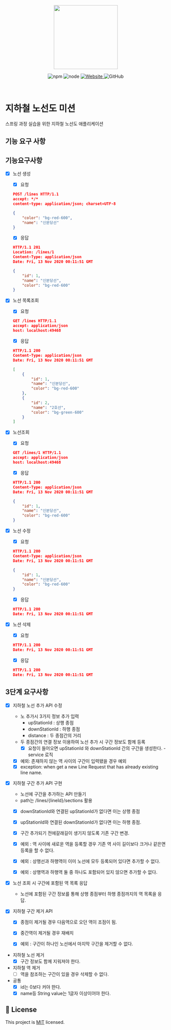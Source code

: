 <p align="center">
    <img width="200px;" src="https://raw.githubusercontent.com/woowacourse/atdd-subway-admin-frontend/master/images/main_logo.png"/>
</p>
<p align="center">
  <img alt="npm" src="https://img.shields.io/badge/npm-%3E%3D%205.5.0-blue">
  <img alt="node" src="https://img.shields.io/badge/node-%3E%3D%209.3.0-blue">
  <a href="https://techcourse.woowahan.com/c/Dr6fhku7" alt="woowacuorse subway">
    <img alt="Website" src="https://img.shields.io/website?url=https%3A%2F%2Fedu.nextstep.camp%2Fc%2FR89PYi5H">
  </a>
  <img alt="GitHub" src="https://img.shields.io/github/license/woowacourse/atdd-subway-map">
</p>

<br>

# 지하철 노선도 미션
스프링 과정 실습을 위한 지하철 노선도 애플리케이션

## 기능 요구 사항

## 기능요구사항

- [x] 노선 생성

    - [x] 요청

  ```json
  POST /lines HTTP/1.1
  accept: */*
  content-type: application/json; charset=UTF-8
  
  {
      "color": "bg-red-600",
      "name": "신분당선"
  }
  ```

    - [x] 응답

  ```json
  HTTP/1.1 201 
  Location: /lines/1
  Content-Type: application/json
  Date: Fri, 13 Nov 2020 00:11:51 GMT
  
  {
      "id": 1,
      "name": "신분당선",
      "color": "bg-red-600"
  }
  ```



- [x] 노선 목록조회

    - [x] 요청

  ```json
  GET /lines HTTP/1.1
  accept: application/json
  host: localhost:49468
  ```

    - [x] 응답

  ```json
  HTTP/1.1 200 
  Content-Type: application/json
  Date: Fri, 13 Nov 2020 00:11:51 GMT
  
  [
      {
          "id": 1,
          "name": "신분당선",
          "color": "bg-red-600"
      },
      {
          "id": 2,
          "name": "2호선",
          "color": "bg-green-600"
      }
  ]
  ```

- [x] 노선조회

    - [x] 요청

  ```json
  GET /lines/1 HTTP/1.1
  accept: application/json
  host: localhost:49468
  ```

    - [x] 응답

  ```json
  HTTP/1.1 200 
  Content-Type: application/json
  Date: Fri, 13 Nov 2020 00:11:51 GMT
  
  {
      "id": 1,
      "name": "신분당선",
      "color": "bg-red-600"
  }
  ```

- [x] 노선 수정

    - [x] 요청

  ```json
  HTTP/1.1 200 
  Content-Type: application/json
  Date: Fri, 13 Nov 2020 00:11:51 GMT
  
  {
      "id": 1,
      "name": "신분당선",
      "color": "bg-red-600"
  }
  ```

    - [x] 응답

  ```json
  HTTP/1.1 200 
  Date: Fri, 13 Nov 2020 00:11:51 GMT
  ```



- [x] 노션 삭제

    - [x] 요청

  ```json
  HTTP/1.1 200 
  Date: Fri, 13 Nov 2020 00:11:51 GMT
  ```

    - [x] 응답

  ```json
  HTTP/1.1 200 
  Date: Fri, 13 Nov 2020 00:11:51 GMT
  ```

## 3단계 요구사항
- [x] 지하철 노선 추가 API 수정
  - 노 추가시 3가지 정보 추가 입력
    - upStationId : 상행 종점
    - downStationId : 하행 종점
    - distance : 두 종점간의 거리
  - 두 종점간의 연결 정보 이용하여 노선 추가 시 구간 정보도 함께 등록
    - [x] 요청이 들어오면 upStationId 와 downStationId 간의 구간을 생성한다. - service 로직
    
  - [x] 예외: 존재하지 않는 역 사이의 구간이 입력됐을 경우 예외
  - [x] exception: when get a new Line Request that has already existing line name.

- [x] 지하철 구간 추가 API 구현
  - 노선에 구간을 추가하는 API 만들기
  - path는 /lines/{lineId}/sections 활용
  - [x] downStationId와 연결된 upStationId가 없다면 이는 상행 종점
  - [x] upStationId와 연결된 downStationId가 없다면 이는 하행 종점.
  - [x] 구간 추가되기 전에갈래길이 생기지 않도록 기존 구간 변경.
  
  - [x] 예외 : 역 사이에 새로운 역을 등록할 경우 기존 역 사이 길이보다 크거나 같은면 등록을 할 수 없다.
  - [x] 예외 : 상행선과 하행역이 이미 노선에 모두 등록되어 있다면 추가할 수 없다.
  - [x] 예외 : 상행역과 하행역 둘 중 하나도 포함되어 있지 않으면 추가할 수 없다.
    

- [x] 노선 조회 시 구간에 포함된 역 목록 응답
  - 노선에 포함된 구간 정보를 통해 상행 종점부터 하행 종점까지의 역 목록을 응답.
  
- [x] 지하철 구간 제거 API
  - [x] 종점이 제거될 경우 다음역으로 오던 역이 조점이 됨.
  - [x] 중간역이 제거될 경우 재배치

  - [x] 예외 : 구간이 하나인 노선에서 마지막 구간을 제거할 수 없다.
  
- 지하철 노선 제거
  - [x] 구간 정보도 함께 지워져야 한다.
  
- 지하철 역 제거
  - [ ] 역을 참조하는 구간이 있을 경우 삭제할 수 없다.

- 공통
  - [x] id는 0보다 커야 한다.
  - [x] name등 String value는 1글자 이상이어야 한다.

## 📝 License

This project is [MIT](https://github.com/woowacourse/atdd-subway-map/blob/master/LICENSE) licensed.



